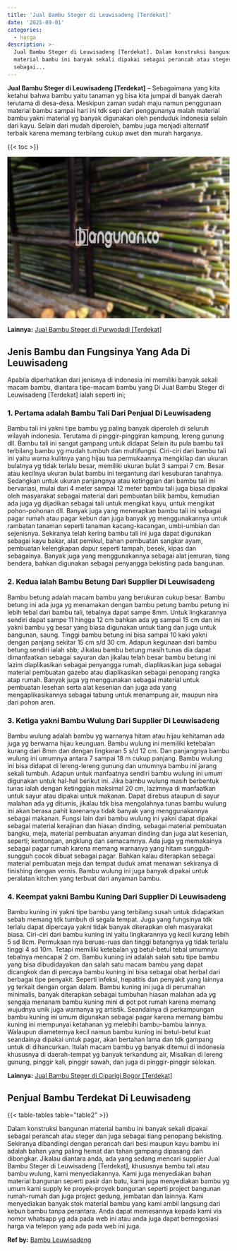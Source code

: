 ```yaml
---
title: 'Jual Bambu Steger di Leuwisadeng [Terdekat]'
date: '2025-09-01'
categories:
  - harga
description: >-
  Jual Bambu Steger di Leuwisadeng [Terdekat]. Dalam konstruksi bangunan
  material bambu ini banyak sekali dipakai sebagai perancah atau steger dan juga
  sebagai...
---
```


**Jual Bambu Steger di Leuwisadeng \[Terdekat\]** – Sebagaimana yang kita ketahui bahwa bambu yaitu tanaman yg bisa kita jumpai di banyak daerah terutama di desa-desa. Meskipun zaman sudah maju namun penggunaan material bambu sampai hari ini tdk sepi dari penggunanya malah material bambu yakni material yg banyak digunakan oleh penduduk indonesia selain dari kayu. Selain dari mudah diperoleh, bambu juga menjadi alternatif terbaik karena memang terbilang cukup awet dan murah harganya.

{{< toc >}}

![Jual Bambu Steger di Leuwisadeng [Terdekat]](/images/jual-bambu-tali-02.png)

**Lainnya:** [Jual Bambu Steger di Purwodadi \[Terdekat\]](https://bambu.bangunan.co/jual-bambu-steger-di-purwodadi-terdekat/)

## Jenis Bambu dan Fungsinya Yang Ada Di Leuwisadeng

Apabila diperhatikan dari jenisnya di indonesia ini memiliki banyak sekali macam bambu, diantara tipe-macam bambu yang Di Jual Bambu Steger di Leuwisadeng \[Terdekat\] ialah seperti ini;

### 1\. Pertama adalah Bambu Tali Dari Penjual Di Leuwisadeng

Bambu tali ini yakni tipe bambu yg paling banyak diperoleh di seluruh wilayah indonesia. Terutama di pinggir-pinggiran kampung, lereng gunung dll. Bambu tali ini sangat gampang untuk didapat Selain itu pula bambu tali terbilang bambu yg mudah tumbuh dan multifungsi. Ciri-ciri dari bambu tali ini yaitu warna kulitnya yang hijau tua permukaannya mengkilap dan ukuran bulatnya yg tidak terlalu besar, memiliki ukuran bulat 3 sampai 7 cm. Besar atau kecilnya ukuran bulat bambu ini tergantung dari kesuburan tanahnya. Sedangkan untuk ukuran panjangnya atau ketinggian dari bambu tali ini bervariasi, mulai dari 4 meter sampai 12 meter bambu tali juga biasa dipakai oleh masyarakat sebagai material dari pembuatan bilik bambu, kemudian ada juga yg dijadikan sebagai tali untuk mengikat kayu, untuk mengikat pohon-pohonan dll. Banyak juga yang menerapkan bambu tali ini sebagai pagar rumah atau pagar kebun dan juga banyak yg menggunakannya untuk rambatan tanaman seperti tanaman kacang-kacangan, umbi-umbian dan sejenisnya. Sekiranya telah kering bambu tali ini juga dapat digunakan sebagai kayu bakar, alat pemikul, bahan pembuatan sangkar ayam, pembuatan kelengkapan dapur seperti tampah, besek, kipas dan sebagainya. Banyak juga yang menggunakannya sebagai alat jemuran, tiang bendera, bahkan digunakan sebagai penyangga bekisting pada bangunan.

### 2\. Kedua ialah Bambu Betung Dari Supplier Di Leuwisadeng

Bambu betung adalah macam bambu yang berukuran cukup besar. Bambu betung ini ada juga yg menamakan dengan bambu petung bambu petung ini lebih tebal dari bambu tali, tebalnya dapat sampe 8mm. Untuk lingkarannya sendiri dapat sampe 11 hingga 12 cm bahkan ada yg sampai 15 cm dan ini yakni bambu yg besar yang biasa digunakan untuk tiang dan juga untuk bangunan, saung. Tinggi bambu betung ini bisa sampai 10 kaki yakni dengan panjang sekitar 15 cm s/d 30 cm. Adapun kegunaan dari bambu betung sendiri ialah sbb; Jikalau bambu betung masih tunas dia dapat dimanfaatkan sebagai sayuran dan jikalau telah besar bambu betung ini lazim diaplikasikan sebagai penyangga rumah, diaplikasikan juga sebagai material pembuatan gazebo atau diaplikasikan sebagai penopang rangka atap rumah. Banyak juga yg menggunakan sebagai material untuk pembuatan lesehan serta alat kesenian dan juga ada yang mengaplikasikannya sebagai tabung untuk menampung air, maupun nira dari pohon aren.

### 3\. Ketiga yakni Bambu Wulung Dari Supplier Di Leuwisadeng

Bambu wulung adalah bambu yg warnanya hitam atau hijau kehitaman ada juga yg berwarna hijau keunguan. Bambu wulung ini memiliki ketebalan kurang dari 8mm dan dengan lingkaran 5 s/d 12 cm. Dan panjangnya bambu wulung ini umumnya antara 7 sampai 18 m cukup panjang. Bambu wulung ini bisa didapat di lereng-lereng gunung dan umumnya bambu ini jarang sekali tumbuh. Adapun untuk manfaatnya sendiri bambu wulung ini umum digunakan untuk hal-hal berikut ini. Jika bambu wulung masih berbentuk tunas ialah dengan ketinggian maksimal 20 cm, lazimnya di manfaatkan untuk sayur atau dipakai untuk makanan. Dapat direbus ataupun di sayur malahan ada yg ditumis, jikalau tdk bisa mengolahnya tunas bambu wulung ini akan berasa pahit karenanya tidak banyak yang menggunakannya sebagai makanan. Fungsi lain dari bambu wulung ini yakni dapat dipakai sebagai material kerajinan dan hiasan dinding, sebagai material pembuatan bangku, meja, material pembuatan anyaman dinding dan juga alat kesenian, seperti; kentongan, angklung dan semacamnya. Ada juga yg memakainya sebagai pagar rumah karena memang warnanya yang hitam sungguh-sungguh cocok dibuat sebagai pagar. Bahkan kalau diterapkan sebagai material pembuatan meja dan tempat duduk amat menawan sekiranya di finishing dengan vernis. Bambu wulung ini juga banyak dipakai untuk peralatan kitchen yang terbuat dari anyaman bambu.

### 4\. Keempat yakni Bambu Kuning Dari Supplier Di Leuwisadeng

Bambu kuning ini yakni tipe bambu yang terbilang susah untuk didapatkan sebab memang tdk tumbuh di segala tempat. Juga yang fungsinya tdk terlalu dapat dipercaya yakni tidak banyak diterapkan oleh masyarakat biasa. Ciri-ciri dari bambu kuning ini yaitu lingkarannya yg kecil kurang lebih 5 sd 8cm. Permukaan nya beruas-ruas dan tinggi batangnya yg tidak terlalu tinggi 4 sd 10m. Tetapi memiliki ketebalan yg betul-betul tebal umumnya tebalnya mencapai 2 cm. Bambu kuning ini adalah salah satu tipe bambu yang bisa dibudidayakan dan salah satu macam bambu yang dapat dicangkok dan di percaya bambu kuning ini bisa sebagai obat herbal dari berbagai tipe penyakit. Seperti infeksi, hepatitis dan penyakit yang lainnya yg terkait dengan organ dalam. Bambu kuning ini juga di perumahan minimalis, banyak diterapkan sebagai tumbuhan hiasan malahan ada yg sengaja menanam bambu kuning mini di pot pot rumah karena memang wujudnya unik juga warnanya yg artistik. Seandainya di perkampungan bambu kuning ini umum digunakan sebagai pagar karena memang bambu kuning ini mempunyai ketahanan yg melebihi bambu-bambu lainnya. Walaupun diameternya kecil namun bambu kuning ini betul-betul kuat seandainya dipakai untuk pagar, akan bertahan lama dan tdk gampang untuk di dihancurkan. Itulah macam bambu yg banyak ditemui di indonesia khususnya di daerah-tempat yg banyak terkandung air, Misalkan di lereng gunung, pinggir kali, pinggir sawah, dan juga di pinggir-pinggir selokan.

**Lainnya:** [Jual Bambu Steger di Ciparigi Bogor \[Terdekat\]](https://bambu.bangunan.co/jual-bambu-steger-di-ciparigi-bogor-terdekat/)

## Penjual Bambu Terdekat Di Leuwisadeng

{{< table-tables table="table2" >}}

Dalam konstruksi bangunan material bambu ini banyak sekali dipakai sebagai perancah atau steger dan juga sebagai tiang penopang bekisting. Sekiranya dibandingi dengan perancah dari besi maupun kayu bambu ini adalah bahan yang paling hemat dan tahan gampang dipasang dan dibongkar. Jikalau diantara anda, ada yang sedang mencari supplier Jual Bambu Steger di Leuwisadeng \[Terdekat\], khususnya bambu tali atau bambu wulung, kami menyediakannya. Kami juga menyediakan bahan material bangunan seperti pasir dan batu, kami juga menyediakan bambu yg umum kami supply ke proyek-proyek bangunan seperti project bangunan rumah-rumah dan juga project gedung, jembatan dan lainnya. Kami menyediakan banyak stok material bambu yang kami ambil langsung dari kebun bambu tanpa perantara. Anda dapat memesannya kepada kami via nomor whatsapp yg ada pada web ini atau anda juga dapat bernegosiasi harga via telepon yang ada pada web ini juga.

**Ref by:** [Bambu Leuwisadeng](https://id.wikipedia.org/wiki/Bambu)
